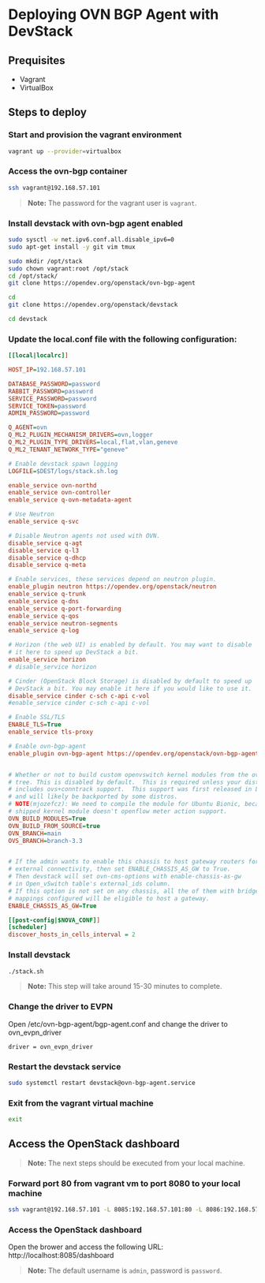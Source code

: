 # Deploying OVN BGP Agent with DevStack

## Prequisites

* Vagrant
* VirtualBox

## Steps to deploy

### Start and provision the vagrant environment

```sh
vagrant up --provider=virtualbox
```

### Access the ovn-bgp container

```sh
ssh vagrant@192.168.57.101
```

> **Note:** The password for the vagrant user is `vagrant`.

### Install devstack with ovn-bgp agent enabled

```sh
sudo sysctl -w net.ipv6.conf.all.disable_ipv6=0
sudo apt-get install -y git vim tmux

sudo mkdir /opt/stack
sudo chown vagrant:root /opt/stack
cd /opt/stack/
git clone https://opendev.org/openstack/ovn-bgp-agent

cd
git clone https://opendev.org/openstack/devstack

cd devstack
```

### Update the local.conf file with the following configuration:

```ini
[[local|localrc]]

HOST_IP=192.168.57.101

DATABASE_PASSWORD=password
RABBIT_PASSWORD=password
SERVICE_PASSWORD=password
SERVICE_TOKEN=password
ADMIN_PASSWORD=password

Q_AGENT=ovn
Q_ML2_PLUGIN_MECHANISM_DRIVERS=ovn,logger
Q_ML2_PLUGIN_TYPE_DRIVERS=local,flat,vlan,geneve
Q_ML2_TENANT_NETWORK_TYPE="geneve"

# Enable devstack spawn logging
LOGFILE=$DEST/logs/stack.sh.log

enable_service ovn-northd
enable_service ovn-controller
enable_service q-ovn-metadata-agent

# Use Neutron
enable_service q-svc

# Disable Neutron agents not used with OVN.
disable_service q-agt
disable_service q-l3
disable_service q-dhcp
disable_service q-meta

# Enable services, these services depend on neutron plugin.
enable_plugin neutron https://opendev.org/openstack/neutron
enable_service q-trunk
enable_service q-dns
enable_service q-port-forwarding
enable_service q-qos
enable_service neutron-segments
enable_service q-log

# Horizon (the web UI) is enabled by default. You may want to disable
# it here to speed up DevStack a bit.
enable_service horizon
# disable_service horizon

# Cinder (OpenStack Block Storage) is disabled by default to speed up
# DevStack a bit. You may enable it here if you would like to use it.
disable_service cinder c-sch c-api c-vol
#enable_service cinder c-sch c-api c-vol

# Enable SSL/TLS
ENABLE_TLS=True
enable_service tls-proxy

# Enable ovn-bgp-agent
enable_plugin ovn-bgp-agent https://opendev.org/openstack/ovn-bgp-agent


# Whether or not to build custom openvswitch kernel modules from the ovs git
# tree. This is disabled by default.  This is required unless your distro kernel
# includes ovs+conntrack support.  This support was first released in Linux 4.3,
# and will likely be backported by some distros.
# NOTE(mjozefcz): We need to compile the module for Ubuntu Bionic, because default
# shipped kernel module doesn't openflow meter action support.
OVN_BUILD_MODULES=True
OVN_BUILD_FROM_SOURCE=true
OVN_BRANCH=main
OVS_BRANCH=branch-3.3


# If the admin wants to enable this chassis to host gateway routers for
# external connectivity, then set ENABLE_CHASSIS_AS_GW to True.
# Then devstack will set ovn-cms-options with enable-chassis-as-gw
# in Open_vSwitch table's external_ids column.
# If this option is not set on any chassis, all the of them with bridge
# mappings configured will be eligible to host a gateway.
ENABLE_CHASSIS_AS_GW=True

[[post-config|$NOVA_CONF]]
[scheduler]
discover_hosts_in_cells_interval = 2
```

### Install devstack

```sh
./stack.sh
```

> **Note:** This step will take around 15-30 minutes to complete.

### Change the driver to EVPN

Open /etc/ovn-bgp-agent/bgp-agent.conf and change the driver to ovn_evpn_driver

```
driver = ovn_evpn_driver
```

### Restart the devstack service

```sh
sudo systemctl restart devstack@ovn-bgp-agent.service
```

### Exit from the vagrant virtual machine

```sh
exit
```

## Access the OpenStack dashboard

> **Note:** The next steps should be executed from your local machine.

### Forward port 80 from vagrant vm to port 8080 to your local machine

```sh
ssh vagrant@192.168.57.101 -L 8085:192.168.57.101:80 -L 8086:192.168.57.101:443
```

### Access the OpenStack dashboard


Open the brower and access the following URL: http://localhost:8085/dashboard

> **Note:** The default username is `admin`, password is `password`.
